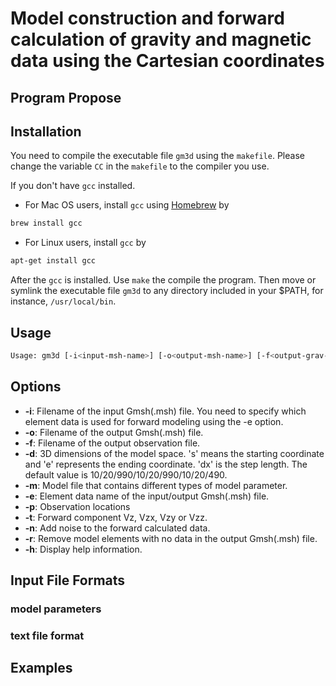 # Model construction and forward calculation of gravity and magnetic data using the Cartesian coordinates

## Program Propose



## Installation

You need to compile the executable file `gm3d` using the `makefile`. Please change the variable `CC` in the `makefile` to the compiler you use.

If you don't have `gcc` installed.
+ For Mac OS users, install `gcc` using [Homebrew](https://brew.sh) by

```bash
brew install gcc
```

+ For Linux users, install `gcc` by

```bash
apt-get install gcc
```

After the `gcc` is installed. Use `make` the compile the program. Then move or symlink the executable file `gm3d` to any directory included in your $PATH, for instance, `/usr/local/bin`.

## Usage

```bash
Usage: gm3d [-i<input-msh-name>] [-o<output-msh-name>] [-f<output-grav-file>] [-d<xs>/<dx>/<xe>/<ys>/<dy>/<ye>/<zs>/<dz>/<ze>] [-m<model-file>] [-e<element-data-name>] [-p<observation-file>|<xs>/<dx>/<xe>/<ys>/<dy>/<ye>/<elevation>] [-tg|gx|gy|gz] [-n<noise-mean>/<noise-dev>] [-r] [-h]
```

## Options

+ __-i__: Filename of the input Gmsh(.msh) file. You need to specify which element data is used for forward modeling using the -e option.
+ __-o__: Filename of the output Gmsh(.msh) file. 
+ __-f__: Filename of the output observation file.
+ __-d__: 3D dimensions of the model space. 's' means the starting coordinate and 'e' represents the ending coordinate. 'dx' is the step length. The default value is 10/20/990/10/20/990/10/20/490.
+ __-m__: Model file that contains different types of model parameter.
+ __-e__: Element data name of the input/output Gmsh(.msh) file.
+ __-p__: Observation locations
+ __-t__: Forward component Vz, Vzx, Vzy or Vzz.
+ __-n__: Add noise to the forward calculated data.
+ __-r__: Remove model elements with no data in the output Gmsh(.msh) file.
+ __-h__: Display help information.

## Input File Formats

### model parameters



### text file format 



## Examples


